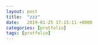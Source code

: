 ```yaml
---
layout: post
title:  "zzz"
date:   2019-01-25 17:15:11 +0000
categories: [protfolio]
tags: [protfolio]
---
```

